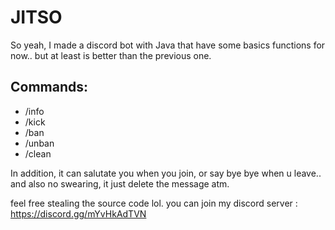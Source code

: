 # JITSO

So yeah, I made a discord bot with Java that have some basics functions for now.. but at least is better than the previous one.

## Commands:
- /info
- /kick
- /ban
- /unban
- /clean

In addition, it can salutate you when you join, or say bye bye when u leave.. and also no swearing, it just delete the message atm.

feel free stealing the source code lol. you can join my discord server : https://discord.gg/mYvHkAdTVN
